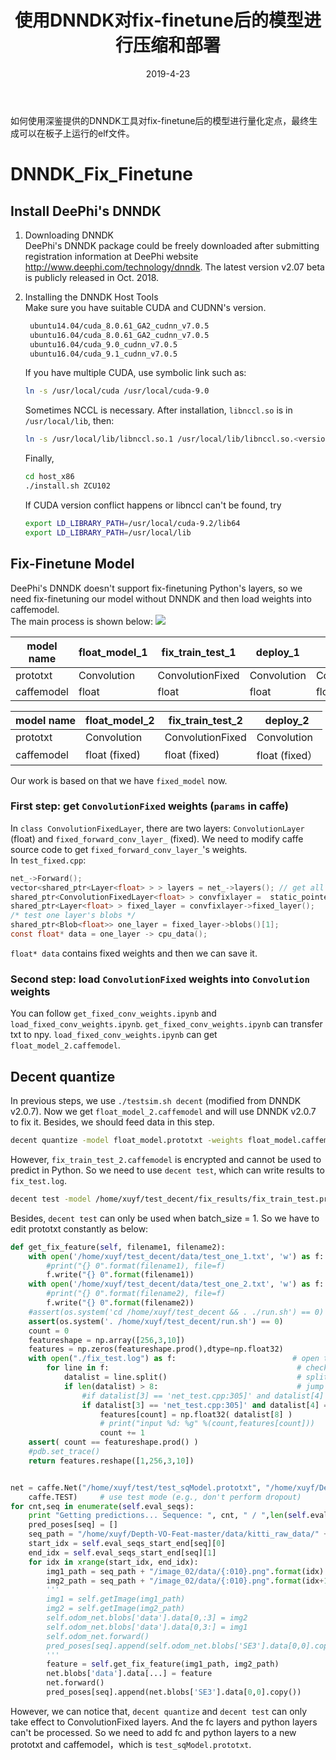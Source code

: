 ﻿---
title: 使用DNNDK对fix-finetune后的模型进行压缩和部署
date: 2019-4-23
categories: 定点
tags:
- DNNDK
- 定点
---

如何使用深鉴提供的DNNDK工具对fix-finetune后的模型进行量化定点，最终生成可以在板子上运行的elf文件。

<!-- more -->

# DNNDK_Fix_Finetune
## Install DeePhi's DNNDK
1. Downloading DNNDK  
   DeePhi's DNNDK package could be freely downloaded after submitting registration information at DeePhi website http://www.deephi.com/technology/dnndk. The latest version v2.07 beta is publicly released in Oct. 2018.
2. Installing the DNNDK Host Tools  
   Make sure you have suitable CUDA and CUDNN's version.  
   ```bash
    ubuntu14.04/cuda_8.0.61_GA2_cudnn_v7.0.5
    ubuntu16.04/cuda_8.0.61_GA2_cudnn_v7.0.5
    ubuntu16.04/cuda_9.0_cudnn_v7.0.5
    ubuntu16.04/cuda_9.1_cudnn_v7.0.5
   ```
   If you have multiple CUDA, use symbolic link such as:
   ```bash
   ln -s /usr/local/cuda /usr/local/cuda-9.0
   ```
   Sometimes NCCL is necessary. After installation, `libnccl.so` is in `/usr/local/lib`, then:
   ```bash
   ln -s /usr/local/lib/libnccl.so.1 /usr/local/lib/libnccl.so.<version>
   ```
   Finally, 
   ```bash
   cd host_x86
   ./install.sh ZCU102
   ```

   If CUDA version conflict happens or libnccl can't be found, try 
   ```bash
   export LD_LIBRARY_PATH=/usr/local/cuda-9.2/lib64
   export LD_LIBRARY_PATH=/usr/local/lib
   ```

## Fix-Finetune Model
DeePhi's DNNDK doesn't support fix-finetuning Python's layers, so we need fix-finetuning our model without DNNDK and then load weights into caffemodel.  
The main process is shown below:
![](process.jpg) 

model name | float_model_1 | fix_train_test_1 | deploy_1 | fixed_model 
-|-|-|-|-
prototxt | Convolution | ConvolutionFixed | Convolution | ConvolutionFixed
caffemodel | float | float | float | float

model name | float_model_2 | fix_train_test_2 | deploy_2  
-|-|-|-
prototxt | Convolution | ConvolutionFixed | Convolution 
caffemodel | float (fixed) | float (fixed) | float (fixed） 

Our work is based on that we have `fixed_model` now. 

### First step: get `ConvolutionFixed` weights (`params` in caffe)
In `class ConvolutionFixedLayer`, there are two layers: `ConvolutionLayer` (float) and `fixed_forward_conv_layer_` (fixed). We need to modify caffe source code to get `fixed_forward_conv_layer_`'s weights.   
In `test_fixed.cpp`:
```C
net_->Forward();
vector<shared_ptr<Layer<float> > > layers = net_->layers(); // get all layers
shared_ptr<ConvolutionFixedLayer<float> > convfixlayer =  static_pointer_cast<ConvolutionFixedLayer<float> >(layers[i]); 
shared_ptr<Layer<float> > fixed_layer = convfixlayer->fixed_layer();
/* test one layer's blobs */
shared_ptr<Blob<float>> one_layer = fixed_layer->blobs()[1];
const float* data = one_layer -> cpu_data();
```
`float* data` contains fixed weights and then we can save it.

### Second step: load `ConvolutionFixed` weights into `Convolution` weights
You can follow `get_fixed_conv_weights.ipynb` and `load_fixed_conv_weights.ipynb`. `get_fixed_conv_weights.ipynb` can transfer txt to npy. `load_fixed_conv_weights.ipynb` can get `float_model_2.caffemodel`.

## Decent quantize
In previous steps, we use `./testsim.sh decent` (modified from DNNDK v2.0.7). Now we get `float_model_2.caffemodel` and will use DNNDK v2.0.7 to fix it. Besides, we should feed data in this step.   
```bash
decent quantize -model float_model.prototxt -weights float_model.caffemodel -calib_iter 10 -gpu 1 
```
However, `fix_train_test_2.caffemodel` is encrypted and cannot be used to predict in Python. So we need to use `decent test`, which can write results to `fix_test.log`.
```bash
decent test -model /home/xuyf/test_decent/fix_results/fix_train_test.prototxt -weights /home/xuyf/test_decent/fix_results/fix_train_test.caffemodel -gpu 0 -test_iter 1 1> fix_test.log 2>&1
```
Besides, `decent test` can only be used when batch_size = 1. So we have to edit prototxt constantly as below:
```Python
def get_fix_feature(self, filename1, filename2):
    with open('/home/xuyf/test_decent/data/test_one_1.txt', 'w') as f:
        #print("{} 0".format(filename1), file=f)
        f.write("{} 0".format(filename1))
    with open('/home/xuyf/test_decent/data/test_one_2.txt', 'w') as f:
        #print("{} 0".format(filename2), file=f)	
        f.write("{} 0".format(filename2))	
    #assert(os.system('cd /home/xuyf/test_decent && . ./run.sh') == 0)
    assert(os.system('. /home/xuyf/test_decent/run.sh') == 0)
    count = 0
    featureshape = np.array([256,3,10])
    features = np.zeros(featureshape.prod(),dtype=np.float32)
    with open("./fix_test.log") as f:                          # open txt file
        for line in f:                                          # check line by line
            datalist = line.split()                             # split one line to a list
            if len(datalist) > 8:                               # jump over void line
                #if datalist[3] == 'net_test.cpp:305]' and datalist[4] == 'Batch' and datalist[6] == 'AddBackward73':
                if datalist[3] == 'net_test.cpp:305]' and datalist[4] == 'Batch' and datalist[6] == 'conv_5_pose':
                    features[count] = np.float32( datalist[8] )
                    # print("input %d: %g" %(count,features[count]))
                    count += 1
    assert( count == featureshape.prod() )
    #pdb.set_trace()
    return features.reshape([1,256,3,10])


net = caffe.Net("/home/xuyf/test/test_sqModel.prototxt", "/home/xuyf/Depth-VO-Feat-master/dnncfile/fixedresults/fixed_model.caffemodel",
    caffe.TEST)     # use test mode (e.g., don't perform dropout)
for cnt,seq in enumerate(self.eval_seqs):
    print "Getting predictions... Sequence: ", cnt, " / ",len(self.eval_seqs) 
    pred_poses[seq] = []
    seq_path = "/home/xuyf/Depth-VO-Feat-master/data/kitti_raw_data/" + self.eval_seqs_path[seq]
    start_idx = self.eval_seqs_start_end[seq][0]
    end_idx = self.eval_seqs_start_end[seq][1]
    for idx in xrange(start_idx, end_idx):
        img1_path = seq_path + "/image_02/data/{:010}.png".format(idx)
        img2_path = seq_path + "/image_02/data/{:010}.png".format(idx+1)
        '''
        img1 = self.getImage(img1_path)
        img2 = self.getImage(img2_path)
        self.odom_net.blobs['data'].data[0,:3] = img2
        self.odom_net.blobs['data'].data[0,3:] = img1
        self.odom_net.forward()
        pred_poses[seq].append(self.odom_net.blobs['SE3'].data[0,0].copy())
        '''
        feature = self.get_fix_feature(img1_path, img2_path)
        net.blobs['data'].data[...] = feature
        net.forward()
        pred_poses[seq].append(net.blobs['SE3'].data[0,0].copy())
```
However, we can notice that, `decent quantize` and `decent test` can only take effect to ConvolutionFixed layers. And the fc layers and python layers can't be processed. So we need to add fc and python layers to a new prototxt and caffemodel，which is `test_sqModel.prototxt`.